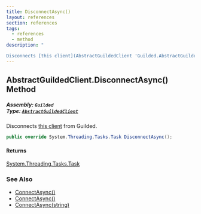 ```yaml
---
title: DisconnectAsync()
layout: references
section: references
tags:
  - references
  - method
description: "

Disconnects [this client](AbstractGuildedClient 'Guilded.AbstractGuildedClient') from Guilded."
---
```


## AbstractGuildedClient.DisconnectAsync() Method
##### **Assembly:** `Guilded`<br/>**Type:** [`AbstractGuildedClient`](AbstractGuildedClient 'Guilded.AbstractGuildedClient')

Disconnects [this client](AbstractGuildedClient 'Guilded.AbstractGuildedClient') from Guilded.

```csharp
public override System.Threading.Tasks.Task DisconnectAsync();
```

#### Returns
[System.Threading.Tasks.Task](https://docs.microsoft.com/en-us/dotnet/api/System.Threading.Tasks.Task 'System.Threading.Tasks.Task')

### See Also
- [ConnectAsync()](AbstractGuildedClient.ConnectAsync() 'Guilded.AbstractGuildedClient.ConnectAsync()')
- [ConnectAsync()](GuildedBotClient.ConnectAsync() 'Guilded.GuildedBotClient.ConnectAsync()')
- [ConnectAsync(string)](GuildedBotClient.ConnectAsync(string) 'Guilded.GuildedBotClient.ConnectAsync(string)')